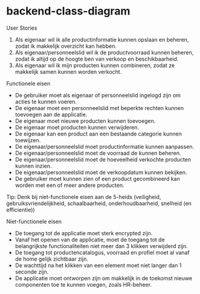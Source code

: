 # backend-class-diagram

User Stories

1) Als eigenaar wil ik alle productinformatie kunnen opslaan en beheren, zodat ik makkelijk overzicht kan hebben.
2) Als eigenaar/personneelslid wil ik de productvoorraad kunnen beheren, zodat ik altijd op de hoogte ben van verkoop en beschikbaarheid.
3) Als eigenaar wil ik mijn producten kunnen combineren, zodat ze makkelijk samen kunnen worden verkocht.

Functionele eisen

- De gebruiker moet als eigenaar of personneelslid ingelogd zijn om acties te kunnen voeren.
- De eigenaar moet een personneelslid met beperkte rechten kunnen toevoegen aan de applicatie.
- De eigenaar moet nieuwe producten kunnen toevoegen.
- De eigenaar moet producten kunnen verwijderen.
- De eigenaar kan een product aan een bestaande categorie kunnen toewijzen.
- De eigenaar/personneelslid moet productinformatie kunnen aanpassen.
- De eigenaar/personneelslid moet de voorraad de kunnen beheren.
- De eigenaar/personneelslid moet de hoeveelheid verkochte producten kunnen inzien.
- De eigenaar/personneelslid moet de verkoopdatum kunnen bekijken.
- De gebruiker moet kunnen zien of een product gecombineerd kan worden met een of meer andere producten.

Tip: Denk bij niet-functionele eisen aan de 5-heids (veiligheid, gebruiksvriendelijkheid, schaalbaarheid, onderhoudbaarheid, snelheid (en efficientie))

Niet-functionele eisen

- De toegang tot de applicatie moet sterk encrypted zijn.
- Vanaf het openen van de applicatie, moet de toegang tot de belangrijkste functionaliteiten niet meer dan 3 klikken verwijderd zijn.
- De toegang tot productencatalogus, voorraad en profiel moet al vanaf de home gelijk zichtbaar zijn.
- De wachttijd na het klikken van een element moet niet langer dan 1 seconde zijn.
- De applicatie moet ontworpen zijn om makkelijk in de toekomst nieuwe componenten toe te kunnen voegen, zoals HR-beheer.

